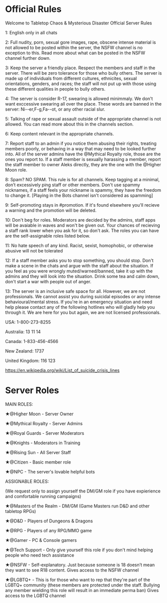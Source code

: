 # Official Rules
Welcome to Tabletop Chaos &amp; Mysterious Disaster Official Server Rules 

1: English only in all chats

2: Full nudity, porn, sexual gore images, rape, obscene intense material is not allowed to be posted within the server, the NSFW channel is no exception to this. Read more about what can be posted in the NSFW channel further down. 

3: Keep the server a friendly place. Respect the members and staff in the server. There will be zero tolerance for those who bully others. The server is made up of individuals from different cultures, ethnicites, sexual orientations, genders, and races; the staff will not put up with those using these different qualities in people to bully others. 

4: The server is consider R-17, swearing is allowed minimmaly. We don't want exccessive swearing all over the place. 
These words are banned in the server: Ni--er,F-g,Fa--ot, or any other racial slur. 

5: Talking of rape or sexual assault outside of the appropriate channel is not allowed. You can read more about this in the channels section. 

6: Keep content relevant in the appropriate channels. 

7: Report staff to an admin if you notice them abusing their rights, treating members poorly, or behaving in a way that may need to be looked further into. All of the server admins have the @Mythical Royalty role, those are the ones you report to. If a staff member is sexually harassing a member, report the staff member to owner Aleks directly, they are the one with the @Higher Moon role. 

8: Spam? NO SPAM. This rule is for all channels. Keep tagging at a minimal, don’t excessively ping staff or other members. Don't use spammy nicknames, if a staff feels your nickname is spammy, they have the freedom to change it. [Playing in the Bots channel isn't considered as spamming]

9: Self-promoting stays in #promotion. If it's found elsewhere you'll recieve a warning and the promotion will be deleted. 

10: Don't beg for roles. Moderators are decided by the admins, staff apps will be avaiable in waves and won't be given out. Your chances of recieving a staff rank lower when you ask for it, so don't ask. The roles you can have are the self-assignable roles listed below. 

11: No hate speech of any kind. Racist, sexist, homophobic, or otherwise abusive will not be tolerated

12: If a staff member asks you to stop something, you should stop. Don't make a scene in the chats and argue with the staff about the situation. If you feel as you were wrongly muted/warned/banned, take it up with the admins and they will look into the situation. Drink some tea and calm down, don't start a war with people out of anger. 

13: The server is an inclusive safe space for all. However, we are not professionals. We cannot assist you during suicidal episodes or any intense behavioural/mental stress. 
If you're in an emergency situation and need help please contact any of the following hotlines who will gladly help you through it. We are here for you but again, we are not licensed professionals. 

USA: 1-800-273-8255

Australia: 13 11 14

Canada: 1-833-456-4566

New Zealand: 1737

United Kingdom: 116 123 

https://en.wikipedia.org/wiki/List_of_suicide_crisis_lines

# Server Roles

MAIN ROLES:

★@Higher Moon - Server Owner 

★@Mythical Royalty - Server Admins

★@Royal Guards - Server Moderators 

★@Knights - Moderators in Training 

★@Rising Sun - All Server Staff

★@Citizen - Basic member role

★@NPC - The server's lovable helpful bots

ASSIGNABLE ROLES: 

(We request only to assign yourself the DM/GM role if you have expierience and comfortable running campaigns)

★@Masters of the Realm - DM/GM (Game Masters run D&D and other tabletop RPGs)

★@D&D - Players of Dungeons & Dragons

★@RPG - Players of any RPG/MMO game 

★@Gamer - PC & Console gamers 

★@Tech Support - Only give yourself this role if you don't mind helping people who need tech assistance

★@NSFW - Self-explanatory. Just because someone is 18 doesn’t mean they want to see R18 content. Gives access to the NSFW channel

★@LGBTQ+ - This is for those who want to rep that they're part of the LGBTQ+ community (these members are protected under the staff. Bullying any member wielding this role will result in an immediate perma ban) Gives access to the LGBTQ channel

